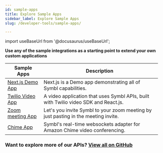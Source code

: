 ```yaml
---
id: sample-apps
title: Explore Sample Apps
sidebar_label: Explore Sample Apps
slug: /developer-tools/sample-apps/

---
```


import useBaseUrl from '@docusaurus/useBaseUrl';


 **Use any of the sample integrations as a starting point to extend your own custom applications**

<!-- If you're interested in what all you can do with Symbl, check out our sample applications on GitHub that demonstrate how Symbl can be used to connect to Twilio Media Streams, Salesforce Dashboard, Outlook Calendar and many more. -->

Sample Apps | Description
----------- | -----------
[Next.js Demo App](https://github.com/symblai/nextjs-symblai-demo)| Next.js is a Demo app demonstrating all of Symbl capabilities. 
[Twilio Video App](https://github.com/symblai/symbl-twilio-video-react) | A video application that uses Symbl APIs, built with Twilio video SDK and React.js.
[Zoom meeting App](https://github.com/SymblDev/symbl-zoom-pstn-app)|  Let's you invite Symbl to your zoom meeting by just pasting in the meeting invite. 
[Chime App](https://github.com/symblai/symbl-chime-adapter)| Symbl's real-time websockets adapter for Amazon Chime video conferencing.




### Want to explore more of our APIs? [View all on GitHub](https://github.com/symblai/)
